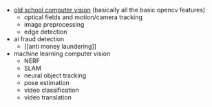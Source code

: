 - [old school computer vision](https://www.youtube.com/@firstprinciplesofcomputerv3258) (basically all the basic opencv features)
	- optical fields and motion/camera tracking
	- image preprocessing 
	- edge detection
- ai fraud detection
	- [[anti money laundering]]
- machine learning computer vision
	- NERF
	- SLAM
	- neural object tracking
	- pose estimation
	- video classification
	- video translation